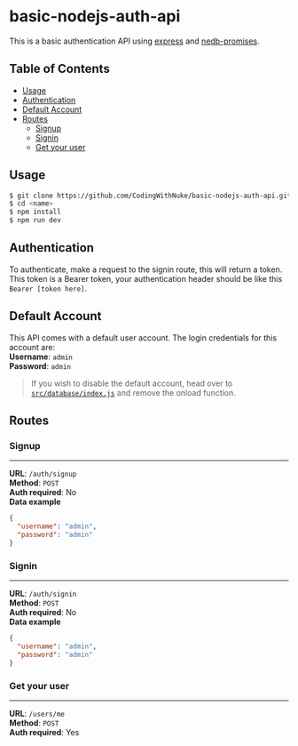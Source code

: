 # basic-nodejs-auth-api
This is a basic authentication API using [express](https://github.com/expressjs/express) and [nedb-promises](https://github.com/bajankristof/nedb-promises).

## Table of Contents
  - [Usage](#usage)
  - [Authentication](#authentication)
  - [Default Account](#default-account)
  - [Routes](#routes)
    - [Signup](#signup)
    - [Signin](#signin)
    - [Get your user](#get-your-user)

## Usage
```bash
$ git clone https://github.com/CodingWithNuke/basic-nodejs-auth-api.git <name>
$ cd <name>
$ npm install
$ npm run dev
```

## Authentication
To authenticate, make a request to the signin route, this will return a token. This token is a Bearer token, your authentication header should be like this `Bearer [token here]`.

## Default Account
This API comes with a default user account. The login credentials for this account are:  
**Username**: `admin`  
**Password**: `admin`  

> If you wish to disable the default account, head over to [`src/database/index.js`](src/database/index.js) and remove the onload function.

## Routes

### Signup
---
**URL**: `/auth/signup`  
**Method**: `POST`  
**Auth required**: No  
**Data example**  
```json
{
  "username": "admin",
  "password": "admin"
}
```

### Signin
---
**URL**: `/auth/signin`  
**Method**: `POST`  
**Auth required**: No  
**Data example**  
```json
{
  "username": "admin",
  "password": "admin"
}
```

### Get your user
---
**URL**: `/users/me`  
**Method**: `POST`  
**Auth required**: Yes  